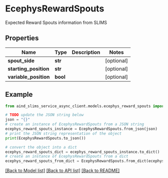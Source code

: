 # EcephysRewardSpouts

Expected Reward Spouts information from SLIMS

## Properties

Name | Type | Description | Notes
------------ | ------------- | ------------- | -------------
**spout_side** | **str** |  | [optional] 
**starting_position** | **str** |  | [optional] 
**variable_position** | **bool** |  | [optional] 

## Example

```python
from aind_slims_service_async_client.models.ecephys_reward_spouts import EcephysRewardSpouts

# TODO update the JSON string below
json = "{}"
# create an instance of EcephysRewardSpouts from a JSON string
ecephys_reward_spouts_instance = EcephysRewardSpouts.from_json(json)
# print the JSON string representation of the object
print(EcephysRewardSpouts.to_json())

# convert the object into a dict
ecephys_reward_spouts_dict = ecephys_reward_spouts_instance.to_dict()
# create an instance of EcephysRewardSpouts from a dict
ecephys_reward_spouts_from_dict = EcephysRewardSpouts.from_dict(ecephys_reward_spouts_dict)
```
[[Back to Model list]](../README.md#documentation-for-models) [[Back to API list]](../README.md#documentation-for-api-endpoints) [[Back to README]](../README.md)


